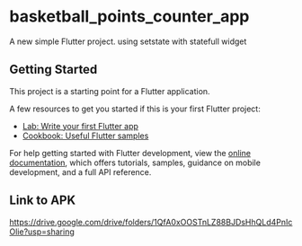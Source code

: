 # basketball_points_counter_app

A new simple Flutter project. using setstate with statefull widget

## Getting Started

This project is a starting point for a Flutter application.

A few resources to get you started if this is your first Flutter project:

- [Lab: Write your first Flutter app](https://docs.flutter.dev/get-started/codelab)
- [Cookbook: Useful Flutter samples](https://docs.flutter.dev/cookbook)

For help getting started with Flutter development, view the
[online documentation](https://docs.flutter.dev/), which offers tutorials,
samples, guidance on mobile development, and a full API reference.

## Link to APK
https://drive.google.com/drive/folders/1QfA0xOOSTnLZ88BJDsHhQLd4PnIcOlie?usp=sharing
